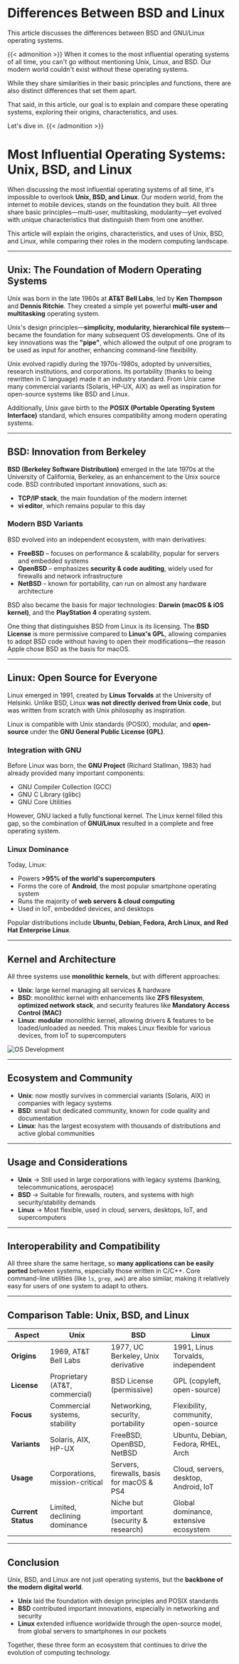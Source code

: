 # Differences Between BSD and Linux


This article discusses the differences between BSD and GNU/Linux operating systems.

<!--more-->

{{< admonition >}}
When it comes to the most influential operating systems of all time, you can't go without mentioning Unix, Linux, and BSD. Our modern world couldn't exist without these operating systems.

While they share similarities in their basic principles and functions, there are also distinct differences that set them apart.

That said, in this article, our goal is to explain and compare these operating systems, exploring their origins, characteristics, and uses.

Let's dive in.
{{< /admonition >}}

# Most Influential Operating Systems: Unix, BSD, and Linux  

When discussing the most influential operating systems of all time, it's impossible to overlook **Unix, BSD, and Linux**. Our modern world, from the internet to mobile devices, stands on the foundation they built. All three share basic principles—multi-user, multitasking, modularity—yet evolved with unique characteristics that distinguish them from one another.  

This article will explain the origins, characteristics, and uses of Unix, BSD, and Linux, while comparing their roles in the modern computing landscape.  

---

## **Unix: The Foundation of Modern Operating Systems**  

Unix was born in the late 1960s at **AT&T Bell Labs**, led by **Ken Thompson** and **Dennis Ritchie**. They created a simple yet powerful **multi-user and multitasking** operating system.  

Unix's design principles—**simplicity, modularity, hierarchical file system**—became the foundation for many subsequent OS developments. One of its key innovations was the **"pipe"**, which allowed the output of one program to be used as input for another, enhancing command-line flexibility.  

Unix evolved rapidly during the 1970s-1980s, adopted by universities, research institutions, and corporations. Its portability (thanks to being rewritten in C language) made it an industry standard. From Unix came many commercial variants (Solaris, HP-UX, AIX) as well as inspiration for open-source systems like BSD and Linux.  

Additionally, Unix gave birth to the **POSIX (Portable Operating System Interface)** standard, which ensures compatibility among modern operating systems.  

---

## **BSD: Innovation from Berkeley**  

**BSD (Berkeley Software Distribution)** emerged in the late 1970s at the University of California, Berkeley, as an enhancement to the Unix source code. BSD contributed important innovations, such as:  

- **TCP/IP stack**, the main foundation of the modern internet  
- **vi editor**, which remains popular to this day  

### **Modern BSD Variants**  
BSD evolved into an independent ecosystem, with main derivatives:  

- **FreeBSD** – focuses on performance & scalability, popular for servers and embedded systems  
- **OpenBSD** – emphasizes **security & code auditing**, widely used for firewalls and network infrastructure  
- **NetBSD** – known for portability, can run on almost any hardware architecture  

BSD also became the basis for major technologies: **Darwin (macOS & iOS kernel)**, and the **PlayStation 4** operating system.  

One thing that distinguishes BSD from Linux is its licensing. The **BSD License** is more permissive compared to **Linux's GPL**, allowing companies to adopt BSD code without having to open their modifications—the reason Apple chose BSD as the basis for macOS.  

---

## **Linux: Open Source for Everyone**  

Linux emerged in 1991, created by **Linus Torvalds** at the University of Helsinki. Unlike BSD, Linux **was not directly derived from Unix code**, but was written from scratch with Unix philosophy as inspiration.  

Linux is compatible with Unix standards (POSIX), modular, and **open-source** under the **GNU General Public License (GPL)**.  

### **Integration with GNU**  
Before Linux was born, the **GNU Project** (Richard Stallman, 1983) had already provided many important components:  
- GNU Compiler Collection (GCC)  
- GNU C Library (glibc)  
- GNU Core Utilities  

However, GNU lacked a fully functional kernel. The Linux kernel filled this gap, so the combination of **GNU/Linux** resulted in a complete and free operating system.  

### **Linux Dominance**  
Today, Linux:  
- Powers **>95% of the world's supercomputers**  
- Forms the core of **Android**, the most popular smartphone operating system  
- Runs the majority of **web servers & cloud computing**  
- Used in IoT, embedded devices, and desktops  

Popular distributions include **Ubuntu, Debian, Fedora, Arch Linux, and Red Hat Enterprise Linux**.  

---

## **Kernel and Architecture**  

All three systems use **monolithic kernels**, but with different approaches:  

- **Unix**: large kernel managing all services & hardware  
- **BSD**: monolithic kernel with enhancements like **ZFS filesystem**, **optimized network stack**, and security features like **Mandatory Access Control (MAC)**  
- **Linux**: **modular** monolithic kernel, allowing drivers & features to be loaded/unloaded as needed. This makes Linux flexible for various devices, from IoT to supercomputers  

![OS Development](Unix.png)

---

## **Ecosystem and Community**  

- **Unix**: now mostly survives in commercial variants (Solaris, AIX) in companies with legacy systems  
- **BSD**: small but dedicated community, known for code quality and documentation  
- **Linux**: has the largest ecosystem with thousands of distributions and active global communities  

---

## **Usage and Considerations**  

- **Unix** → Still used in large corporations with legacy systems (banking, telecommunications, aerospace)  
- **BSD** → Suitable for firewalls, routers, and systems with high security/stability demands  
- **Linux** → Most flexible, used in cloud, servers, desktops, IoT, and supercomputers  

---

## **Interoperability and Compatibility**  

All three share the same heritage, so **many applications can be easily ported** between systems, especially those written in C/C++. Core command-line utilities (like `ls`, `grep`, `awk`) are also similar, making it relatively easy for users of one system to adapt to others.  

---

## **Comparison Table: Unix, BSD, and Linux**  

| Aspect            | Unix                              | BSD                                        | Linux                                   |
|-------------------|-----------------------------------|--------------------------------------------|-----------------------------------------|
| **Origins**       | 1969, AT&T Bell Labs              | 1977, UC Berkeley, Unix derivative         | 1991, Linus Torvalds, independent       |
| **License**       | Proprietary (AT&T, commercial)    | BSD License (permissive)                   | GPL (copyleft, open-source)             |
| **Focus**         | Commercial systems, stability     | Networking, security, portability          | Flexibility, community, open-source     |
| **Variants**      | Solaris, AIX, HP-UX               | FreeBSD, OpenBSD, NetBSD                   | Ubuntu, Debian, Fedora, RHEL, Arch      |
| **Usage**         | Corporations, mission-critical    | Servers, firewalls, basis for macOS & PS4  | Cloud, servers, desktop, Android, IoT   |
| **Current Status**| Limited, declining dominance      | Niche but important (security & research)  | Global dominance, extensive ecosystem   |

---

## **Conclusion**  

Unix, BSD, and Linux are not just operating systems, but the **backbone of the modern digital world**.  
- **Unix** laid the foundation with design principles and POSIX standards  
- **BSD** contributed important innovations, especially in networking and security  
- **Linux** extended influence worldwide through the open-source model, from global servers to smartphones in our pockets  

Together, these three form an ecosystem that continues to drive the evolution of computing technology.
